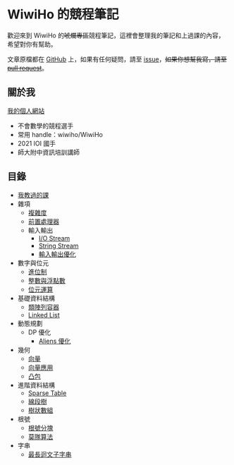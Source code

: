 # WiwiHo 的競程筆記

歡迎來到 WiwiHo 的~~唬爛專區~~競程筆記，這裡會整理我的筆記和上過課的內容，希望對你有幫助。

文章原檔都在 [GitHub]() 上，如果有任何疑問，請至 [issue]()，~~如果你想幫我寫，請至 [pull request]()~~。

## 關於我

[我的個人網站](https://www.wiwiho.me/)

- 不會數學的競程選手
- 常用 handle：wiwiho/WiwiHo
- 2021 IOI 國手
- 師大附中資訊培訓講師

## 目錄

- [我教過的課](/lessons)
- 雜項
    - [複雜度](/complexity)
    - [前置處理器](/preprocessor)
    - 輸入輸出
        - [I/O Stream](/iostream)
        - [String Stream](/stringstream)
        - [輸入輸出優化](/io-optimize)
- 數字與位元
    - [進位制](/radix)
    - [整數與浮點數](/int-and-float)
    - [位元運算](/bitwise-operator)
- 基礎資料結構
    - [類陣列容器](/array-like-ds)
    - [Linked List](/linked-list)
- 動態規劃
    - DP 優化
        - [Aliens 優化](/aliens)
- 幾何
    - [向量](/vector)
    - [向量應用](/vector-application)
    - [凸包](/convex-hull)
- 進階資料結構
    - [Sparse Table](/sparse-table)
    - [線段樹](/segment-tree)
    - [樹狀數組](/fenwick-tree)
- 根號
    - [根號分塊](/sqrt-decomposition)
    - [莫隊算法](/mo-algorithm)
- 字串
    - [最長迴文子字串](/longest-palindromic-substring)